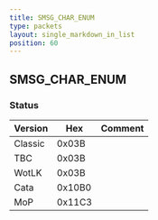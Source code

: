 ```yaml
---
title: SMSG_CHAR_ENUM
type: packets
layout: single_markdown_in_list
position: 60
---
```


## SMSG_CHAR_ENUM

### Status

Version    | Hex        | Comment
---------- | ---------- | ---------- 
Classic    | 0x03B      | 
TBC        | 0x03B      | 
WotLK      | 0x03B      | 
Cata       | 0x10B0     | 
MoP        | 0x11C3     | 
